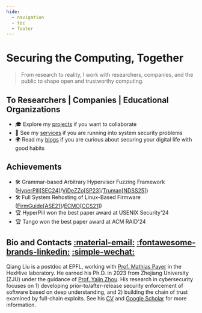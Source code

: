 ```yaml
---
hide:
  - navigation
  - toc
  - footer
---
```


# Securing the Computing, Together

>From research to reality, I work with researchers, companies, and
the public to shape open and trustworthy computing.

## To Researchers | Companies | Educational Organizations

+ 🎓 Explore my [projects](projects/index.md) if you want to collaborate
+ 💼 See my [services](./services.md) if you are running into system security problems
+ 🌍 Read my [blogs](./blog/index.md) if you are curious about securing your digital life with good habits

## Achievements

+ 🛠️ Grammar-based Arbitrary Hypervisor Fuzzing Framework
([HyperPill](https://github.com/HexHive/HyperPill)[[SEC24](./papers/hyperpill-sec24.pdf)]/[ViDeZZo](https://github.com/HexHive/videzzo)[[SP23](./papers/videzzo-sp23.pdf)]/[Truman](https://github.com/vul337/Truman)[[NDSS25]](./papers/truman-ndss25.pdf))
+ 🛠️ Full System Rehosting of Linux-Based Firmware
([FirmGuide](https://github.com/cyruscyliu/firmguide)[[ASE21](./papers/firmguide-ase21.pdf)]/[ECMO](https://github.com/valour01/ecmo)[[CCS21](./papers/ecmo-ccs21.pdf)])
+ 🏆 HyperPill won the best paper award at USENIX Security'24
+ 🏆 Tango won the best paper award at ACM RAID'24

## Bio and Contacts [:material-email:](mailto:cyruscyliu@gmail.com) [:fontawesome-brands-linkedin:](https://www.linkedin.com/in/qiangliu15/) [:simple-wechat:](weixin://dl/chat?ocat01)

Qiang Liu is a postdoc at EPFL, working with [Prof. Mathias
Payer](https://nebelwelt.net/) in the HexHive laboratory. He earned his Ph.D. in
2023 from Zhejiang University (ZJU) under the guidance of [Prof. Yajin
Zhou](https://yajin.org/). His research in cybersecurity focuses on 1)
developing prior-to/after-release security enforcement of software based on deep
understanding, and 2) building the chain of trust examined by full-chain
exploits. See his [CV](./Qiang_s_CV.pdf) and [Google
Scholar](https://scholar.google.com/citations?user=fa1uB2sAAAAJ&hl=en) for more
information.

